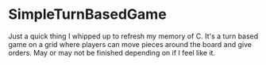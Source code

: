 # SimpleTurnBasedGame
Just a quick thing I whipped up to refresh my memory of C. It's a turn based game on a grid where players can move pieces around the board and give orders.
May or may not be finished depending on if I feel like it.
